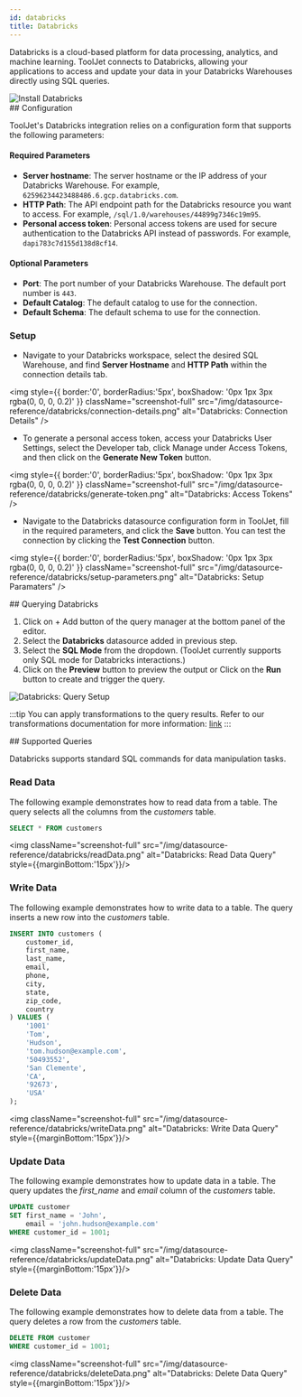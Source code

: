 ```yaml
---
id: databricks
title: Databricks
---
```


Databricks is a cloud-based platform for data processing, analytics, and machine learning. ToolJet connects to Databricks, allowing your applications to access and update your data in your Databricks Warehouses directly using SQL queries.

<div style={{textAlign: 'center'}}>
    <img style={{ border:'0', borderRadius:'5px', boxShadow: '0px 1px 3px rgba(0, 0, 0, 0.2)' }} className="screenshot-full" src="/img/datasource-reference/databricks/install.gif" alt="Install Databricks" />
</div>

<div>
## Configuration

ToolJet's Databricks integration relies on a configuration form that supports the following parameters:

#### Required Parameters

- **Server hostname**: The server hostname or the IP address of your Databricks Warehouse. For example, `62596234423488486.6.gcp.databricks.com`.
- **HTTP Path**: The API endpoint path for the Databricks resource you want to access. For example, `/sql/1.0/warehouses/44899g7346c19m95`.
- **Personal access token**: Personal access tokens are used for secure authentication to the Databricks API instead of passwords. For example, `dapi783c7d155d138d8cf14`.

#### Optional Parameters

- **Port**: The port number of your Databricks Warehouse. The default port number is `443`.
- **Default Catalog**: The default catalog to use for the connection.
- **Default Schema**: The default schema to use for the connection.

### Setup

- Navigate to your Databricks workspace, select the desired SQL Warehouse, and find **Server Hostname** and **HTTP Path** within the connection details tab.

<img style={{ border:'0', borderRadius:'5px', boxShadow: '0px 1px 3px rgba(0, 0, 0, 0.2)' }} className="screenshot-full" src="/img/datasource-reference/databricks/connection-details.png" alt="Databricks: Connection Details" />

- To generate a personal access token, access your Databricks User Settings, select the Developer tab, click Manage under Access Tokens, and then click on the **Generate New Token** button.

<img style={{ border:'0', borderRadius:'5px', boxShadow: '0px 1px 3px rgba(0, 0, 0, 0.2)' }} className="screenshot-full" src="/img/datasource-reference/databricks/generate-token.png" alt="Databricks: Access Tokens" />

- Navigate to the Databricks datasource configuration form in ToolJet, fill in the required parameters, and click the **Save** button. You can test the connection by clicking the **Test Connection** button.

<img style={{ border:'0', borderRadius:'5px', boxShadow: '0px 1px 3px rgba(0, 0, 0, 0.2)' }} className="screenshot-full" src="/img/datasource-reference/databricks/setup-parameters.png" alt="Databricks: Setup Paramaters" />

</div>

<div>
## Querying Databricks

1. Click on + Add button of the query manager at the bottom panel of the editor.
2. Select the **Databricks** datasource added in previous step.
3. Select the **SQL Mode** from the dropdown. (ToolJet currently supports only SQL mode for Databricks interactions.)
4. Click on the **Preview** button to preview the output or Click on the **Run** button to create and trigger the query.

<div style={{textAlign: 'center'}}>

<img className="screenshot-full" src="/img/datasource-reference/databricks/add-query.gif" alt="Databricks: Query Setup" />

</div>


:::tip
You can apply transformations to the query results. Refer to our transformations documentation for more information: [link](/docs/tutorial/transformations)
:::

</div>

<div>
## Supported Queries

Databricks supports standard SQL commands for data manipulation tasks.

### Read Data 

The following example demonstrates how to read data from a table. The query selects all the columns from the *customers* table.

```sql
SELECT * FROM customers 
```

<img className="screenshot-full" src="/img/datasource-reference/databricks/readData.png" alt="Databricks: Read Data Query" style={{marginBottom:'15px'}}/>

### Write Data 

The following example demonstrates how to write data to a table. The query inserts a new row into the *customers* table.

```sql
INSERT INTO customers (
    customer_id,
    first_name,
    last_name,
    email,
    phone,
    city,
    state,
    zip_code,
    country
) VALUES ( 
    '1001'
    'Tom', 
    'Hudson', 
    'tom.hudson@example.com', 
    '50493552', 
    'San Clemente', 
    'CA',
    '92673',
    'USA'
);
```

<img className="screenshot-full" src="/img/datasource-reference/databricks/writeData.png" alt="Databricks: Write Data Query" style={{marginBottom:'15px'}}/>

### Update Data 

The following example demonstrates how to update data in a table. The query updates the *first_name* and *email* column of the *customers* table.

```sql
UPDATE customer
SET first_name = 'John',
    email = 'john.hudson@example.com'
WHERE customer_id = 1001;
```

<img className="screenshot-full" src="/img/datasource-reference/databricks/updateData.png" alt="Databricks: Update Data Query" style={{marginBottom:'15px'}}/>

### Delete Data

The following example demonstrates how to delete data from a table. The query deletes a row from the *customers* table.

```sql
DELETE FROM customer
WHERE customer_id = 1001;
```

<img className="screenshot-full" src="/img/datasource-reference/databricks/deleteData.png" alt="Databricks: Delete Data Query" style={{marginBottom:'15px'}}/>

</div>